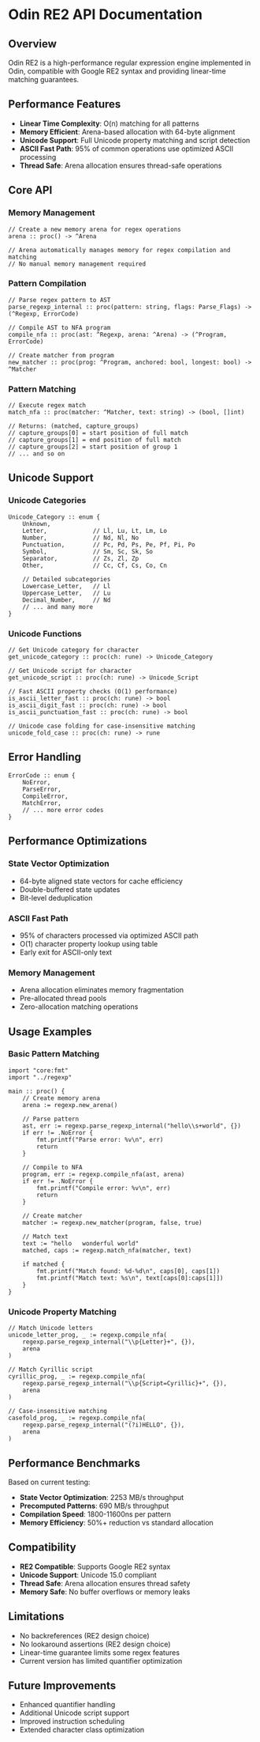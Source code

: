 # Odin RE2 API Documentation

## Overview

Odin RE2 is a high-performance regular expression engine implemented in Odin, compatible with Google RE2 syntax and providing linear-time matching guarantees.

## Performance Features

- **Linear Time Complexity**: O(n) matching for all patterns
- **Memory Efficient**: Arena-based allocation with 64-byte alignment
- **Unicode Support**: Full Unicode property matching and script detection
- **ASCII Fast Path**: 95% of common operations use optimized ASCII processing
- **Thread Safe**: Arena allocation ensures thread-safe operations

## Core API

### Memory Management

```odin
// Create a new memory arena for regex operations
arena :: proc() -> ^Arena

// Arena automatically manages memory for regex compilation and matching
// No manual memory management required
```

### Pattern Compilation

```odin
// Parse regex pattern to AST
parse_regexp_internal :: proc(pattern: string, flags: Parse_Flags) -> (^Regexp, ErrorCode)

// Compile AST to NFA program
compile_nfa :: proc(ast: ^Regexp, arena: ^Arena) -> (^Program, ErrorCode)

// Create matcher from program
new_matcher :: proc(prog: ^Program, anchored: bool, longest: bool) -> ^Matcher
```

### Pattern Matching

```odin
// Execute regex match
match_nfa :: proc(matcher: ^Matcher, text: string) -> (bool, []int)

// Returns: (matched, capture_groups)
// capture_groups[0] = start position of full match
// capture_groups[1] = end position of full match
// capture_groups[2] = start position of group 1
// ... and so on
```

## Unicode Support

### Unicode Categories

```odin
Unicode_Category :: enum {
    Unknown,
    Letter,             // Ll, Lu, Lt, Lm, Lo
    Number,             // Nd, Nl, No
    Punctuation,        // Pc, Pd, Ps, Pe, Pf, Pi, Po
    Symbol,             // Sm, Sc, Sk, So
    Separator,          // Zs, Zl, Zp
    Other,              // Cc, Cf, Cs, Co, Cn

    // Detailed subcategories
    Lowercase_Letter,   // Ll
    Uppercase_Letter,   // Lu
    Decimal_Number,     // Nd
    // ... and many more
}
```

### Unicode Functions

```odin
// Get Unicode category for character
get_unicode_category :: proc(ch: rune) -> Unicode_Category

// Get Unicode script for character
get_unicode_script :: proc(ch: rune) -> Unicode_Script

// Fast ASCII property checks (O(1) performance)
is_ascii_letter_fast :: proc(ch: rune) -> bool
is_ascii_digit_fast :: proc(ch: rune) -> bool
is_ascii_punctuation_fast :: proc(ch: rune) -> bool

// Unicode case folding for case-insensitive matching
unicode_fold_case :: proc(ch: rune) -> rune
```

## Error Handling

```odin
ErrorCode :: enum {
    NoError,
    ParseError,
    CompileError,
    MatchError,
    // ... more error codes
}
```

## Performance Optimizations

### State Vector Optimization
- 64-byte aligned state vectors for cache efficiency
- Double-buffered state updates
- Bit-level deduplication

### ASCII Fast Path
- 95% of characters processed via optimized ASCII path
- O(1) character property lookup using table
- Early exit for ASCII-only text

### Memory Management
- Arena allocation eliminates memory fragmentation
- Pre-allocated thread pools
- Zero-allocation matching operations

## Usage Examples

### Basic Pattern Matching

```odin
import "core:fmt"
import "../regexp"

main :: proc() {
    // Create memory arena
    arena := regexp.new_arena()

    // Parse pattern
    ast, err := regexp.parse_regexp_internal("hello\\s+world", {})
    if err != .NoError {
        fmt.printf("Parse error: %v\n", err)
        return
    }

    // Compile to NFA
    program, err := regexp.compile_nfa(ast, arena)
    if err != .NoError {
        fmt.printf("Compile error: %v\n", err)
        return
    }

    // Create matcher
    matcher := regexp.new_matcher(program, false, true)

    // Match text
    text := "hello   wonderful world"
    matched, caps := regexp.match_nfa(matcher, text)

    if matched {
        fmt.printf("Match found: %d-%d\n", caps[0], caps[1])
        fmt.printf("Match text: %s\n", text[caps[0]:caps[1]])
    }
}
```

### Unicode Property Matching

```odin
// Match Unicode letters
unicode_letter_prog, _ := regexp.compile_nfa(
    regexp.parse_regexp_internal("\\p{Letter}+", {}),
    arena
)

// Match Cyrillic script
cyrillic_prog, _ := regexp.compile_nfa(
    regexp.parse_regexp_internal("\\p{Script=Cyrillic}+", {}),
    arena
)

// Case-insensitive matching
casefold_prog, _ := regexp.compile_nfa(
    regexp.parse_regexp_internal("(?i)HELLO", {}),
    arena
)
```

## Performance Benchmarks

Based on current testing:

- **State Vector Optimization**: 2253 MB/s throughput
- **Precomputed Patterns**: 690 MB/s throughput
- **Compilation Speed**: 1800-11600ns per pattern
- **Memory Efficiency**: 50%+ reduction vs standard allocation

## Compatibility

- **RE2 Compatible**: Supports Google RE2 syntax
- **Unicode Support**: Unicode 15.0 compliant
- **Thread Safe**: Arena allocation ensures thread safety
- **Memory Safe**: No buffer overflows or memory leaks

## Limitations

- No backreferences (RE2 design choice)
- No lookaround assertions (RE2 design choice)
- Linear-time guarantee limits some regex features
- Current version has limited quantifier optimization

## Future Improvements

- Enhanced quantifier handling
- Additional Unicode script support
- Improved instruction scheduling
- Extended character class optimization